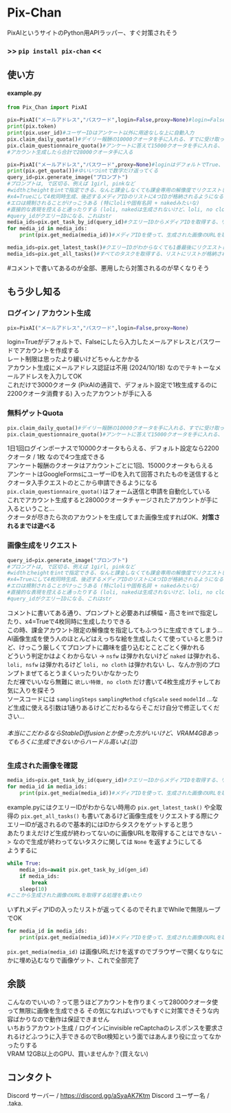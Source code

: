 # Pix-Chan
PixAIというサイトのPython用APIラッパー、すぐ対策されそう
### >> ```pip install pix-chan``` <<  
## 使い方
#### example.py  
```py
from Pix_Chan import PixAI

pix=PixAI("メールアドレス","パスワード",login=False,proxy=None)#login=Falseでアカウント生成される、生成されたアカウントには3000クオータがついてくる
print(pix.token)
print(pix.user_id)#ユーザーIDはアンケート以外に用途なしな上に自動入力
pix.claim_daily_quota()#デイリー報酬の10000クオータを手に入れる、すでに受け取っていたらエラーになる
pix.claim_questionnaire_quota()#アンケートに答えて15000クオータを手に入れる、これもすでに受け取っていたらエラーになる
#アカウント生成したら合計で28000クオータ手に入る

pix=PixAI("メールアドレス","パスワード",proxy=None)#loginはデフォルトでTrue、トークンログインもあるけどべつにしなくていい
print(pix.get_quota())#ゆいいつintで数字だけ返ってくる
query_id=pix.generate_image("プロンプト")
#プロンプトは, で区切る、例えば 1girl, pinkなど
#widthとheightをintで指定できる、なんと課金しなくても課金専用の解像度でリクエストしてもちゃんと生成される...
#x4=Trueにして4枚同時生成、後述するメディアIDのリストに4つIDが格納されるようになる
#エロは規制されることがけっこうある (特にloliや固有名詞 + nakedみたいな)
#直接的な表現を控えると通ったりする (loli, nakedは生成されないけど、loli, no clothは生成される)
#query_idがクエリーIDになる、これはstr
media_ids=pix.get_task_by_id(query_id)#クエリーIDからメディアIDを取得する、リストが返ってくる
for media_id in media_ids:
    print(pix.get_media(media_id))#メディアIDを使って、生成された画像のURLを取得してお仕事完了

media_ids=pix.get_latest_task()#クエリーIDがわからなくても1番最後にリクエストしたタスクを取得する、これもリストでメディアIDが返ってくる
media_ids=pix.get_all_tasks()#すべてのタスクを取得する、リストにリストが格納される -> [["メディアID","メディアID","メディアID","メディアID"],["メディアID"],["メディアID"]] 的な
```
#コメントで書いてあるのが全部、悪用したら対策されるのが早くなりそう  
## もう少し知る
### ログイン / アカウント生成
```py
pix=PixAI("メールアドレス","パスワード",login=False,proxy=None)
```  
login=Trueがデフォルトで、Falseにしたら入力したメールアドレスとパスワードでアカウントを作成する  
レート制限は思ったより緩いけどちゃんとかかる  
アカウント生成にメールアドレス認証は不用 (2024/10/18) なのでテキトーなメールアドレスを入力してOK  
これだけで3000クオータ (PixAIの通貨で、デフォルト設定で1枚生成するのに2200クオータ消費する) 入ったアカウントが手に入る  
### 無料ゲットQuota  
```py
pix.claim_daily_quota()#デイリー報酬の10000クオータを手に入れる、すでに受け取っていたらエラーになる
pix.claim_questionnaire_quota()#アンケートに答えて15000クオータを手に入れる、これもすでに受け取っていたらエラーになる
```
1日1回ログインボーナスで10000クオータもらえる、デフォルト設定なら2200クオータ / 1枚 なので4つ生成できる  
アンケート報酬のクオータはアカウントごとに1回、15000クオータもらえる  
アンケートはGoogleFormsにユーザーIDを入れて回答されたものを送信するとクオータ入手クエストのとこから申請できるようになる  
```pix.claim_questionnaire_quota()```はフォーム送信と申請を自動化している  
これでアカウント生成すると28000クオータチャージされたアカウントが手に入るということ...  
クオータが尽きたら次のアカウントを生成してまた画像生成すればOK、**__対策されるまでは遊べる__**  
### 画像生成をリクエスト
```py
query_id=pix.generate_image("プロンプト")
#プロンプトは, で区切る、例えば 1girl, pinkなど
#widthとheightをintで指定できる、なんと課金しなくても課金専用の解像度でリクエストしてもちゃんと生成される...
#x4=Trueにして4枚同時生成、後述するメディアIDのリストに4つIDが格納されるようになる
#エロは規制されることがけっこうある (特にloliや固有名詞 + nakedみたいな)
#直接的な表現を控えると通ったりする (loli, nakedは生成されないけど、loli, no clothは生成される)
#query_idがクエリーIDになる、これはstr
```
コメントに書いてある通り、プロンプトと必要あれば横幅・高さをintで指定したり、x4=Trueで4枚同時に生成したりできる  
この時、課金アカウント限定の解像度を指定してもふつうに生成できてしまう...  
AI画像生成を使う人のほとんどはえっちな絵を生成したくて使っていると思うけど、けっこう厳しくてプロンプトに趣味を盛り込むとことごとく弾かれる  
どういう判定かはよくわからない -> ```nsfw``` は弾かれないけど ```naked``` は弾かれる、```loli, nsfw``` は弾かれるけど ```loli, no cloth``` は弾かれない し、なんか別のプロンプトまぜてるとうまくいったりいかなかったり  
ただ裸でいいなら無難に ```欲しい特徴, no cloth``` だけ書いて4枚生成ガチャしてお気に入りを探そう  
ソースコードには ```samplingSteps``` ```samplingMethod``` ```cfgScale``` ```seed``` ```modelId``` ...など生成に使える引数は1通りあるけどこだわるならそこだけ自分で修正してください...  
###### 本当にこだわるならStableDiffusionとか使った方がいいけど、VRAM4GBあってもろくに生成できないからハードル高いよ(泣)
### 生成された画像を確認
```py
media_ids=pix.get_task_by_id(query_id)#クエリーIDからメディアIDを取得する、リストが返ってくる
for media_id in media_ids:
    print(pix.get_media(media_id))#メディアIDを使って、生成された画像のURLを取得してお仕事完了
```
example.pyにはクエリーIDがわからない時用の ```pix.get_latest_task()``` や全取得の ```pix.get_all_tasks()``` も書いてあるけど画像生成をリクエストする際にクエリーIDが返されるので基本的にはIDからタスクをゲットすると思う  
あたりまえだけど生成が終わってないのに画像URLを取得することはできない -> なので生成が終わってないタスクに関しては ```None``` を返すようにしてる  
ようするに  
```py
while True:
    media_ids=await pix.get_task_by_id(gen_id)
    if media_ids:
        break
    sleep(10)
#ここから生成された画像のURLを取得する処理を書いたり
```
いずれメディアIDの入ったリストが返ってくるのでそれまでWhileで無限ループでOK
```py
for media_id in media_ids:
    print(pix.get_media(media_id))#メディアIDを使って、生成された画像のURLを取得してお仕事完了
```
```pix.get_media(media_id)``` は画像URLだけを返すのでブラウザーで開くなりなにかに埋め込むなりで画像ゲット、これで全部完了
## 余談
こんなのでいいの？って思うほどアカウントを作りまくって28000クオータ使って無限に画像を生成できる
その気になればいつでもすぐに対策できそうな内容ばかりなので動作は保証できません  
いちおうアカウント生成 / ログインにinvisible reCaptchaのレスポンスを要求されるけどふつうに入手できるのでBot検知という面ではあんまり役に立ってなかったりする  
VRAM 12GB以上のGPU、買いませんか？(買えない)  
## コンタクト
Discord サーバー / https://discord.gg/aSyaAK7Ktm
Discord ユーザー名 / .taka.
